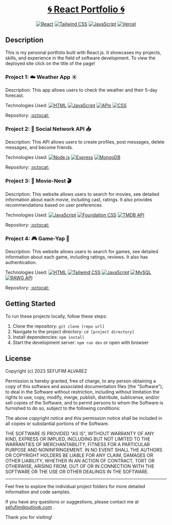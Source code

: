 <div align="center">
  
# [:cyclone: React Portfolio :cyclone:](https://www.sefufim.com/)

</div>

<div align="center">
  
[![React](https://img.shields.io/badge/-React-61DAFB?logo=react&logoColor=white)](https://reactjs.org/)
[![Tailwind CSS](https://img.shields.io/badge/-Tailwind_CSS-38B2AC?logo=tailwind-css&logoColor=white)](https://tailwindcss.com/)
[![JavaScript](https://img.shields.io/badge/-JavaScript-F7DF1E?logo=javascript&logoColor=white)](https://developer.mozilla.org/en-US/docs/Web/JavaScript)
[![Vercel](https://img.shields.io/badge/-Vercel-000000?logo=vercel&logoColor=white)](https://vercel.com/)


</div>

## Description 

This is my personal portfolio built with React.js. It showcases my projects, skills, and experience in the field of software development. To view the deployed site click on the title of the page!

### Project 1: :cloud: Weather App :sunny:

Description: This app allows users to check the weather and their 5-day forecast.

Technologies Used: 
[![HTML](https://img.shields.io/badge/-HTML5-E34F26?logo=html5&logoColor=white)](https://developer.mozilla.org/en-US/docs/Web/HTML)
[![JavaScript](https://img.shields.io/badge/-JavaScript-F7DF1E?logo=javascript&logoColor=white)](https://developer.mozilla.org/en-US/docs/Web/JavaScript)
[![APIs](https://img.shields.io/badge/-APIs-000000?logo=API&logoColor=white)](#)
[![CSS](https://img.shields.io/badge/-CSS3-1572B6?logo=css3&logoColor=white)](https://developer.mozilla.org/en-US/docs/Web/CSS)


Repository: [:octocat:](https://github.com/sefu-alv/weather-forecast)

### Project 2: :iphone: Social Network API :inbox_tray:

Description: This API allows users to create profiles, post messages, delete messages, and become friends. 

Technologies Used: 
[![Node.js](https://img.shields.io/badge/-Node.js-339933?logo=node.js&logoColor=white)](https://nodejs.org/)
[![Express](https://img.shields.io/badge/-Express-000000?logo=express&logoColor=white)](https://expressjs.com/)
[![MongoDB](https://img.shields.io/badge/-MongoDB-47A248?logo=mongodb&logoColor=white)](https://www.mongodb.com/)

Repository:  [:octocat:](https://github.com/sefu-alv/social-network-api)

### Project 3: :movie_camera: Movie-Nest :clapper:

Description: This website allows users to search for movies, see detailed information about each movie, including cast, ratings. It also provides recommendations based on user preferences. 

Technologies Used: 
[![JavaScript](https://img.shields.io/badge/-JavaScript-F7DF1E?logo=javascript&logoColor=white)](https://developer.mozilla.org/en-US/docs/Web/JavaScript)
[![Foundation CSS](https://img.shields.io/badge/-Foundation-0078FF?logo=zurb-foundation&logoColor=white)](https://get.foundation/)
[![TMDB API](https://img.shields.io/badge/-TMDB_API-01d277?logo=tmdb&logoColor=white)](#)

Repository:  [:octocat:](https://github.com/sefu-alv/movie-nest)

### Project 4: :video_game: Game-Yap :space_invader:

Description: This website allows users to search for games, see detailed information about each game, including ratings, reviews. It also has authentication.

Technologies Used: 
[![HTML](https://img.shields.io/badge/-HTML5-E34F26?logo=html5&logoColor=white)](https://developer.mozilla.org/en-US/docs/Web/HTML)
[![Tailwind CSS](https://img.shields.io/badge/-Tailwind_CSS-38B2AC?logo=tailwind-css&logoColor=white)](https://tailwindcss.com/)
[![JavaScript](https://img.shields.io/badge/-JavaScript-F7DF1E?logo=javascript&logoColor=white)](https://developer.mozilla.org/en-US/docs/Web/JavaScript)
[![MySQL](https://img.shields.io/badge/-MySQL-4479A1?logo=mysql&logoColor=white)](https://www.mysql.com/)
[![RAWG API](https://img.shields.io/badge/-RAWG_API-FF0000?logo=rawg&logoColor=white)](#)

Repository:  [:octocat:](https://github.com/sefu-alv/Game-Yap)

## Getting Started

To run these projects locally, follow these steps:

1. Clone the repository: `git clone [repo url]`
2. Navigate to the project directory: `cd [project directory]`
3. Install dependencies: `npm install`
4. Start the development server: `npm run dev` or open with browser


## License

Copyright (c) 2023 SEFUFIM ALVAREZ

Permission is hereby granted, free of charge, to any person obtaining a copy
of this software and associated documentation files (the "Software"), to deal
in the Software without restriction, including without limitation the rights
to use, copy, modify, merge, publish, distribute, sublicense, and/or sell
copies of the Software, and to permit persons to whom the Software is
furnished to do so, subject to the following conditions:

The above copyright notice and this permission notice shall be included in all
copies or substantial portions of the Software.

THE SOFTWARE IS PROVIDED "AS IS", WITHOUT WARRANTY OF ANY KIND, EXPRESS OR
IMPLIED, INCLUDING BUT NOT LIMITED TO THE WARRANTIES OF MERCHANTABILITY,
FITNESS FOR A PARTICULAR PURPOSE AND NONINFRINGEMENT. IN NO EVENT SHALL THE
AUTHORS OR COPYRIGHT HOLDERS BE LIABLE FOR ANY CLAIM, DAMAGES OR OTHER
LIABILITY, WHETHER IN AN ACTION OF CONTRACT, TORT OR OTHERWISE, ARISING FROM,
OUT OF OR IN CONNECTION WITH THE SOFTWARE OR THE USE OR OTHER DEALINGS IN THE
SOFTWARE.

---

Feel free to explore the individual project folders for more detailed information and code samples.

If you have any questions or suggestions, please contact me at sefufim@outlook.com .

Thank you for visiting!
